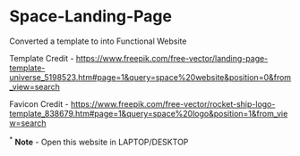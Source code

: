 # Space-Landing-Page

Converted a template to into Functional Website

Template Credit - https://www.freepik.com/free-vector/landing-page-template-universe_5198523.htm#page=1&query=space%20website&position=0&from_view=search


Favicon Credit - https://www.freepik.com/free-vector/rocket-ship-logo-template_838679.htm#page=1&query=space%20logo&position=1&from_view=search



<sup>*</sup> <b>Note</b> - Open this website in LAPTOP/DESKTOP
